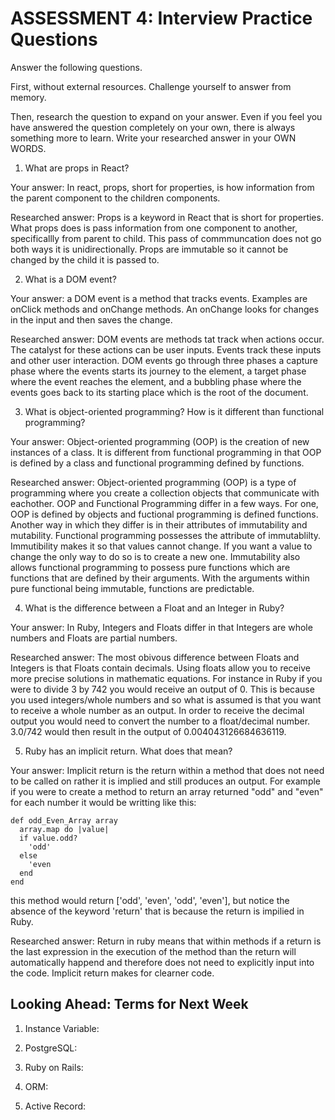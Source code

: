 # ASSESSMENT 4: Interview Practice Questions
Answer the following questions.

First, without external resources. Challenge yourself to answer from memory.

Then, research the question to expand on your answer. Even if you feel you have answered the question completely on your own, there is always something more to learn. Write your researched answer in your OWN WORDS.  

1. What are props in React?

  Your answer: In react, props, short for properties, is how information from the parent component to the children components. 

  Researched answer: Props is a keyword in React that is short for properties. What props does is pass information from one component to another, specificallly from parent to child. This pass of commmuncation does not go both ways it is unidirectionally. Props are immutable so it cannot be changed by the child it is passed to.



2. What is a DOM event?

  Your answer: a DOM event is a method that tracks events. Examples are onClick methods and onChange methods. An onChange looks for changes in the input and then saves the change. 

  Researched answer: DOM events are methods tat track when actions occur. The catalyst for these actions can be user inputs. Events track these inputs and other user interaction. DOM events go through three phases a capture phase where the events starts its journey to the element, a target phase where the event reaches the element, and a bubbling phase where the events goes back to its starting place which is the root of the document. 



3. What is object-oriented programming? How is it different than functional programming?

  Your answer: Object-oriented programming (OOP) is the creation of new instances of a class. It is different from functional programming in that OOP is defined by a class and functional programming defined by functions.  

  Researched answer: Object-oriented programming (OOP) is a type of programming where you create a collection objects that communicate with eachother. OOP and Functional Programming differ in a few ways. For one, OOP is defined by objects and fuctional programming is defined functions. Another way in which they differ is in their attributes of immutability and mutability. Functional programming possesses the attribute of immutablilty. Immutibility makes it so that values cannot change. If you want a value to change the only way to do so is to create a new one. Immutability also allows functional programming to possess pure functions which are functions that are defined by their arguments. With the arguments within pure functional being immutable, functions are predictable.



4. What is the difference between a Float and an Integer in Ruby?

  Your answer: In Ruby, Integers and Floats differ in that Integers are whole numbers and Floats are partial numbers. 

  Researched answer: The most obivous difference between Floats and Integers is that Floats contain decimals. Using floats allow you to receive more precise solutions in mathematic equations. For instance in Ruby if you were to divide 3 by 742 you would receive an output of 0. This is because you used integers/whole numbers and so what is assumed is that you want to receive a whole number as an output. In order to receive the decimal output you would need to convert the number to a float/decimal number. 3.0/742 would then result in the output of 0.004043126684636119.



5. Ruby has an implicit return. What does that mean?

  Your answer: Implicit return is the return within a method that does not need to be called on rather it is implied and still produces an output. For example if you were to create a method to return an array returned "odd" and "even" for each number it would be writting like this:

    def odd_Even_Array array
      array.map do |value|
      if value.odd?
        'odd'
      else
        'even
      end
    end

  this method would return ['odd', 'even', 'odd', 'even'], but notice the absence of the keyword 'return' that is because the return is impilied in Ruby.



  Researched answer: Return in ruby means that within methods if a return is the last expression in the execution of the method than the return will automatically happend and therefore does not need to explicitly input into the code. Implicit return makes for clearner code. 



## Looking Ahead: Terms for Next Week

1. Instance Variable:

2. PostgreSQL:

3. Ruby on Rails:

4. ORM:

5. Active Record:
